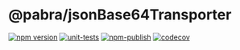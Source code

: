 # @pabra/jsonBase64Transporter

[![npm version](https://badge.fury.io/js/%40pabra%2FjsonBase64Transporter.svg)](https://www.npmjs.com/package/%40pabra%2FjsonBase64Transporter)
[![unit-tests](https://github.com/pabra/jsonBase64Transporter/workflows/unit-tests/badge.svg?branch=master)](https://github.com/pabra/jsonBase64Transporter/actions?query=branch%3Amaster+workflow%3Aunit-tests)
[![npm-publish](https://github.com/pabra/jsonBase64Transporter/workflows/npm-publish/badge.svg)](https://github.com/pabra/jsonBase64Transporter/actions?query=workflow%3Anpm-publish)
[![codecov](https://codecov.io/gh/pabra/jsonBase64Transporter/branch/master/graph/badge.svg)](https://codecov.io/gh/pabra/jsonBase64Transporter)

